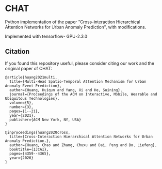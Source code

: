 # CHAT
Python implementation of the paper "Cross-interaction Hierarchical Attention Networks for Urban Anomaly Prediction", with modifications.

Implemented with tensorflow-
GPU-2.3.0 

## Citation
If you found this repository useful, please consider citing our work and the original paper of CHAT:

<div class="snippet-clipboard-content notranslate position-relative overflow-auto" data-snippet-clipboard-copy-content="@article{huang2021multi,
  title={Multi-Head Spatio-Temporal Attention Mechanism for Urban Anomaly Event Prediction},
  author={Huang, Huiqun and Yang, Xi and He, Suining},
  journal={Proceedings of the ACM on Interactive, Mobile, Wearable and Ubiquitous Technologies},
  volume={5},
  number={3},
  pages={1--21},
  year={2021},
  publisher={ACM New York, NY, USA}
}"><pre class="notranslate"><code>@article{huang2021multi,
  title={Multi-Head Spatio-Temporal Attention Mechanism for Urban Anomaly Event Prediction},
  author={Huang, Huiqun and Yang, Xi and He, Suining},
  journal={Proceedings of the ACM on Interactive, Mobile, Wearable and Ubiquitous Technologies},
  volume={5},
  number={3},
  pages={1--21},
  year={2021},
  publisher={ACM New York, NY, USA}
}
</code></pre></div>

<div class="snippet-clipboard-content notranslate position-relative overflow-auto" data-snippet-clipboard-copy-content="@inproceedings{huang2020cross,
  title={Cross-Interaction Hierarchical Attention Networks for Urban Anomaly Prediction.},
  author={Huang, Chao and Zhang, Chuxu and Dai, Peng and Bo, Liefeng},
  booktitle={IJCAI},
  pages={4359--4365},
  year={2020}
}"><pre class="notranslate"><code>@inproceedings{huang2020cross,
  title={Cross-Interaction Hierarchical Attention Networks for Urban Anomaly Prediction.},
  author={Huang, Chao and Zhang, Chuxu and Dai, Peng and Bo, Liefeng},
  booktitle={IJCAI},
  pages={4359--4365},
  year={2020}
}
</code></pre></div>

